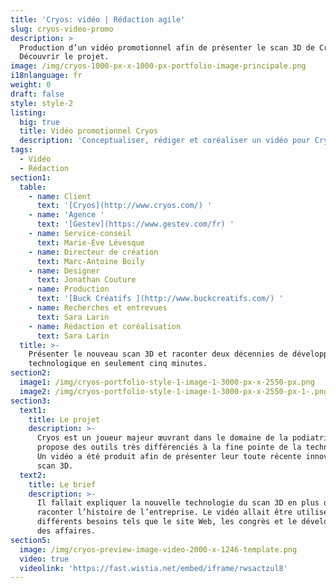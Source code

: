 ```yaml
---
title: 'Cryos: vidéo | Rédaction agile'
slug: cryos-video-promo
description: >
  Production d’un vidéo promotionnel afin de présenter le scan 3D de Cryos.
  Découvrir le projet. 
image: /img/cryos-1000-px-x-1000-px-portfolio-image-principale.png
i18nlanguage: fr
weight: 0
draft: false
style: style-2
listing:
  big: true
  title: Vidéo promotionnel Cryos
  description: 'Conceptualiser, rédiger et coréaliser un vidéo pour Cryos'
tags:
  - Vidéo
  - Rédaction
section1:
  table:
    - name: Client
      text: '[Cryos](http://www.cryos.com/) '
    - name: 'Agence '
      text: '[Gestev](https://www.gestev.com/fr) '
    - name: Service-conseil
      text: Marie-Ève Lévesque
    - name: Directeur de création
      text: Marc-Antoine Boily
    - name: Designer
      text: Jonathan Couture
    - name: Production
      text: '[Buck Créatifs ](http://www.buckcreatifs.com/) '
    - name: Recherches et entrevues
      text: Sara Larin
    - name: Rédaction et coréalisation
      text: Sara Larin
  title: >-
    Présenter le nouveau scan 3D et raconter deux décennies de développement
    technologique en seulement cinq minutes. 
section2:
  image1: /img/cryos-portfolio-style-1-image-1-3000-px-x-2550-px.png
  image2: /img/cryos-portfolio-style-1-image-1-3000-px-x-2550-px-1-.png
section3:
  text1:
    title: Le projet
    description: >-
      Cryos est un joueur majeur œuvrant dans le domaine de la podiatrie qui
      propose des outils très différenciés à la fine pointe de la technologie.
      Un vidéo a été produit afin de présenter leur toute récente innovation, le
      scan 3D.
  text2:
    title: Le brief
    description: >-
      Il fallait expliquer la nouvelle technologie du scan 3D en plus de
      raconter l’histoire de l’entreprise. Le vidéo allait être utilisé pour
      différents besoins tels que le site Web, les congrès et le développement
      des affaires. 
section5:
  image: /img/cryos-preview-image-video-2000-x-1246-template.png
  video: true
  videolink: 'https://fast.wistia.net/embed/iframe/rwsactzul8'
---
```


